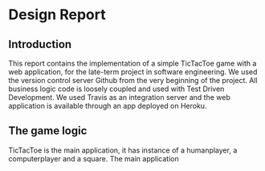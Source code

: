 # Design Report

## Introduction  
This report contains the implementation of a simple TicTacToe game with a web application, for the late-term project in software engineering. We used the version control server Github from the very beginning of the project. All  business logic code is loosely coupled and used with Test Driven Development. We used Travis as an integration server and the web application is available through an app deployed on Heroku. 

## The game logic
TicTacToe is the main application, it has instance of a humanplayer, a computerplayer and a square. The main application 

